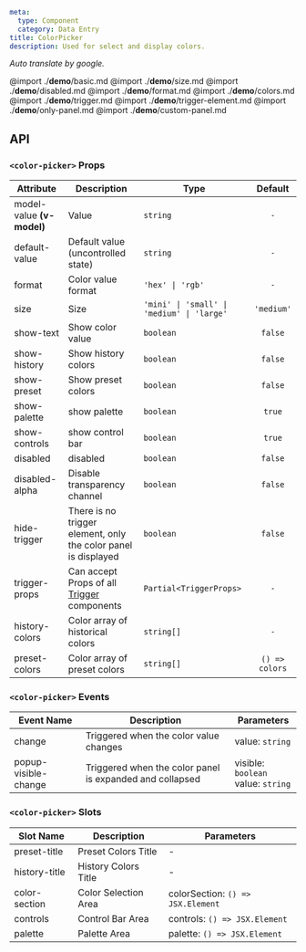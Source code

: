 ```yaml
meta:
  type: Component
  category: Data Entry
title: ColorPicker
description: Used for select and display colors.
```

*Auto translate by google.*

@import ./__demo__/basic.md
@import ./__demo__/size.md
@import ./__demo__/disabled.md
@import ./__demo__/format.md
@import ./__demo__/colors.md
@import ./__demo__/trigger.md
@import ./__demo__/trigger-element.md
@import ./__demo__/only-panel.md
@import ./__demo__/custom-panel.md

## API


### `<color-picker>` Props

|Attribute|Description|Type|Default|
|---|---|---|:---:|
|model-value **(v-model)**|Value|`string`|`-`|
|default-value|Default value (uncontrolled state)|`string`|`-`|
|format|Color value format|`'hex' \| 'rgb'`|`-`|
|size|Size|`'mini' \| 'small' \| 'medium' \| 'large'`|`'medium'`|
|show-text|Show color value|`boolean`|`false`|
|show-history|Show history colors|`boolean`|`false`|
|show-preset|Show preset colors|`boolean`|`false`|
|show-palette|show palette|`boolean`|`true`|
|show-controls|show control bar|`boolean`|`true`|
|disabled|disabled|`boolean`|`false`|
|disabled-alpha|Disable transparency channel|`boolean`|`false`|
|hide-trigger|There is no trigger element, only the color panel is displayed|`boolean`|`false`|
|trigger-props|Can accept Props of all [Trigger](/vue/component/trigger) components|`Partial<TriggerProps>`|`-`|
|history-colors|Color array of historical colors|`string[]`|`-`|
|preset-colors|Color array of preset colors|`string[]`|`() => colors`|
### `<color-picker>` Events

|Event Name|Description|Parameters|
|---|---|---|
|change|Triggered when the color value changes|value: `string`|
|popup-visible-change|Triggered when the color panel is expanded and collapsed|visible: `boolean`<br>value: `string`|
### `<color-picker>` Slots

|Slot Name|Description|Parameters|
|---|---|---|
|preset-title|Preset Colors Title|-|
|history-title|History Colors Title|-|
|color-section|Color Selection Area|colorSection: `() => JSX.Element`|
|controls|Control Bar Area|controls: `() => JSX.Element`|
|palette|Palette Area|palette: `() => JSX.Element`|


